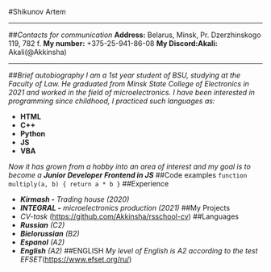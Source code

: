 #Shikunov Artem 
_____ 
##*Contacts for communication* 
**Address:** Belarus, Minsk, Pr. Dzerzhinskogo 119, 782 f. 
**My number:** +375-25-941-86-08 
**My Discord:Akali:** Akali(@Akkinsha)
__________________
##*Brief autobiography*
*I am a 1st year student of BSU, studying at the Faculty of Law. He graduated from Minsk State College of Electronics in 2021 and worked in the field of microelectronics. I have been interested in programming since childhood, I practiced such languages as:*
* **HTML**
* **C++**
* **Python**
* **JS**
* **VBA**

*Now it has grown from a hobby into an area of interest and my goal is to become a **Junior Developer Frontend in JS***
##Code examples
`function multiply(a, b)
{
 return a * b
}` 
##Experience
* ***Kirmash -*** *Trading house* *(2020)*
* ***INTEGRAL -*** *microelectronics production* *(2021)*
##My Projects
* *CV-task* (https://github.com/Akkinsha/rsschool-cv)
##Languages
* ***Russian*** *(C2)*
* ***Bielorussian*** *(B2)*
* ***Espanol*** *(A2)*
* ***English*** *(A2)*
##ENGLISH
*My level of English is A2 according to the test EFSET*(https://www.efset.org/ru/)
